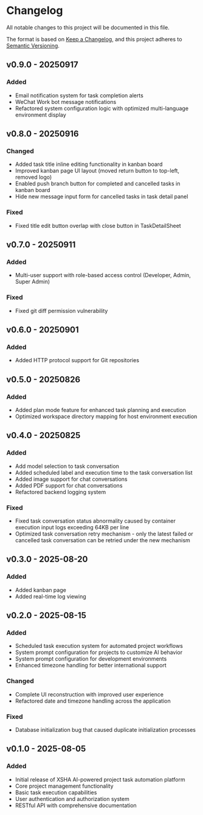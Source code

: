 # Changelog

All notable changes to this project will be documented in this file.

The format is based on [Keep a Changelog](https://keepachangelog.com/en/1.0.0/), and this project adheres to [Semantic Versioning](https://semver.org/spec/v2.0.0.html).

## v0.9.0 - 20250917

### Added

- Email notification system for task completion alerts
- WeChat Work bot message notifications
- Refactored system configuration logic with optimized multi-language environment display

## v0.8.0 - 20250916

### Changed

- Added task title inline editing functionality in kanban board
- Improved kanban page UI layout (moved return button to top-left, removed logo)
- Enabled push branch button for completed and cancelled tasks in kanban board
- Hide new message input form for cancelled tasks in task detail panel

### Fixed

- Fixed title edit button overlap with close button in TaskDetailSheet

## v0.7.0 - 20250911

### Added

- Multi-user support with role-based access control (Developer, Admin, Super Admin)

### Fixed

- Fixed git diff permission vulnerability

## v0.6.0 - 20250901

### Added

- Added HTTP protocol support for Git repositories

## v0.5.0 - 20250826

### Added

- Added plan mode feature for enhanced task planning and execution
- Optimized workspace directory mapping for host environment execution

## v0.4.0 - 20250825

### Added

- Add model selection to task conversation
- Added scheduled label and execution time to the task conversation list
- Added image support for chat conversations
- Added PDF support for chat conversations
- Refactored backend logging system

### Fixed

- Fixed task conversation status abnormality caused by container execution input logs exceeding 64KB per line
- Optimized task conversation retry mechanism - only the latest failed or cancelled task conversation can be retried under the new mechanism

## v0.3.0 - 2025-08-20

### Added

- Added kanban page
- Added real-time log viewing

## v0.2.0 - 2025-08-15

### Added

- Scheduled task execution system for automated project workflows
- System prompt configuration for projects to customize AI behavior
- System prompt configuration for development environments
- Enhanced timezone handling for better international support

### Changed

- Complete UI reconstruction with improved user experience
- Refactored date and timezone handling across the application

### Fixed

- Database initialization bug that caused duplicate initialization processes

## v0.1.0 - 2025-08-05

### Added

- Initial release of XSHA AI-powered project task automation platform
- Core project management functionality
- Basic task execution capabilities
- User authentication and authorization system
- RESTful API with comprehensive documentation
